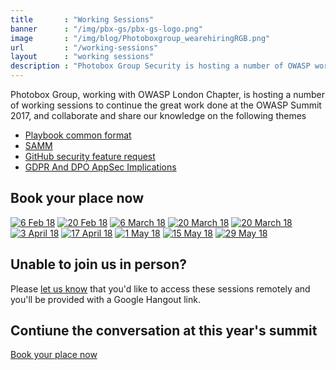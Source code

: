 ```yaml
---
title       : "Working Sessions"
banner      : "/img/pbx-gs/pbx-gs-logo.png"
image       : "/img/blog/Photoboxgroup_wearehiringRGB.png"
url         : "/working-sessions"
layout      : "working sessions"
description : "Photobox Group Security is hosting a number of OWASP working sessions to discuss the hot topics in industy."
---
```


Photobox Group, working with OWASP London Chapter, is hosting a number of working sessions to continue the great work done at the OWASP Summit 2017, and collaborate and share our knowledge on the following themes

  - [Playbook common format](https://owaspsummit.org/Outcomes/Playbooks/Playbooks-Common-Format.html)
  - [SAMM](https://owaspsummit.org/Outcomes/OwaspSAMM/OWASP-SAMM.html)
  - [GitHub security feature request](https://owaspsummit.org/Outcomes/GitHub-Security-Feature-Request.html)
  - [GDPR And DPO AppSec Implications](https://owaspsummit.org/Outcomes/CISO/GDPR-letter.html)
  
## Book your place now
[![6 Feb 18](/img/working-sessions/0602.png)](https://www.eventbrite.com/e/owasp-working-session-tickets-42150953637)
[![20 Feb 18](/img/working-sessions/2002.png)](https://www.eventbrite.com/e/owasp-working-session-tickets-42150963667)
[![6 March 18](/img/working-sessions/0603.png)](https://www.eventbrite.com/e/owasp-working-session-tickets-42421848892)
[![20 March 18](/img/working-sessions/2003.png)](https://www.eventbrite.com/e/owasp-working-session-tickets-42421937156)
[![20 March 18](/img/working-sessions/2003.png)](https://www.eventbrite.com/e/owasp-working-session-tickets-42421937156)
[![3 April 18](/img/working-sessions/0304.png)](https://www.eventbrite.com/e/owasp-working-session-tickets-42421966243)
[![17 April 18](/img/working-sessions/1704.png)](https://www.eventbrite.com/e/owasp-working-session-tickets-42422014387)
[![1 May 18](/img/working-sessions/0105.png)](https://www.eventbrite.com/e/owasp-working-session-tickets-42422060525)
[![15 May 18](/img/working-sessions/1505.png)](https://www.eventbrite.com/e/owasp-working-session-tickets-42422098639)
[![29 May 18](/img/working-sessions/2905.png)](https://www.eventbrite.com/e/owasp-working-session-tickets-42422146783)
    
  
## Unable to join us in person?

Please [let us know](mailto:project-cx@photobox.com) that you'd like to access these sessions remotely and you'll be provided with a Google Hangout link.

## Contiune the conversation at this year's summit

[Book your place now](https://www.eventbrite.be/register?orderid=edf75c84ff8211e7ba8f0a7c4741b16a&client_token=e4fafab0187745b19c53c8513cb94bd1&eid=39825671656)
